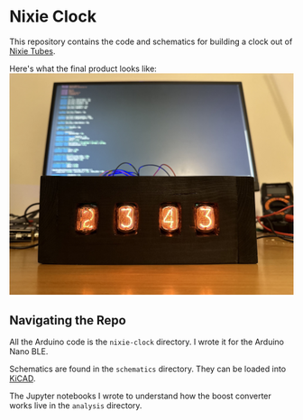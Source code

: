 # Nixie Clock
This repository contains the code and schematics for building a clock out of [Nixie Tubes](https://en.wikipedia.org/wiki/Nixie_tube).

Here's what the final product looks like:
![A picture of my nixie clock](nixie-clock.jpeg)

## Navigating the Repo
All the Arduino code is the `nixie-clock` directory. I wrote it for the Arduino Nano BLE.

Schematics are found in the `schematics` directory. They can be loaded into [KiCAD](https://www.kicad.org).

The Jupyter notebooks I wrote to understand how the boost converter works live in the `analysis` directory.
